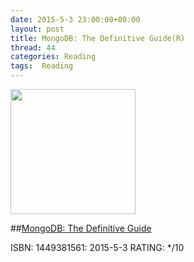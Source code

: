 ```yaml
---
date: 2015-5-3 23:00:00+00:00
layout: post
title: MongoDB: The Definitive Guide(R)
thread: 44
categories: Reading
tags:  Reading
---
```


<img src="http://ecx.images-amazon.com/images/I/51RucbMZqDL.jpg" width="200" />

##[MongoDB: The Definitive Guide](http://amzn.com/1449381561)

ISBN: 1449381561: 2015-5-3 RATING: */10